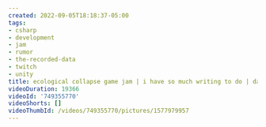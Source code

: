 ```yaml
---
created: 2022-09-05T18:18:37-05:00
tags:
- csharp
- development
- jam
- rumor
- the-recorded-data
- twitch
- unity
title: ecological collapse game jam | i have so much writing to do | day 4
videoDuration: 19366
videoId: '749355770'
videoShorts: []
videoThumbId: /videos/749355770/pictures/1577979957
---
```

